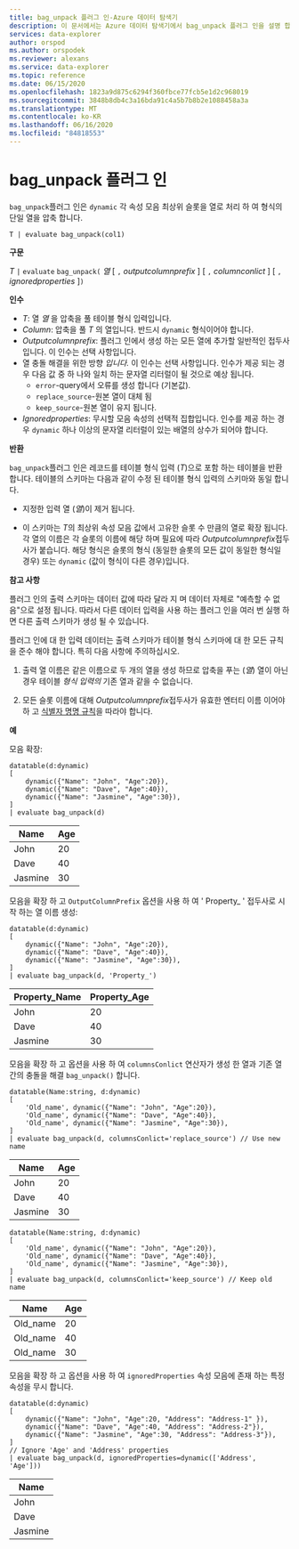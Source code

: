 ```yaml
---
title: bag_unpack 플러그 인-Azure 데이터 탐색기
description: 이 문서에서는 Azure 데이터 탐색기에서 bag_unpack 플러그 인을 설명 합니다.
services: data-explorer
author: orspod
ms.author: orspodek
ms.reviewer: alexans
ms.service: data-explorer
ms.topic: reference
ms.date: 06/15/2020
ms.openlocfilehash: 1823a9d875c6294f360fbce77fcb5e1d2c968019
ms.sourcegitcommit: 3848b8db4c3a16bda91c4a5b7b8b2e1088458a3a
ms.translationtype: MT
ms.contentlocale: ko-KR
ms.lasthandoff: 06/16/2020
ms.locfileid: "84818553"
---
```

# <a name="bag_unpack-plugin"></a>bag_unpack 플러그 인

`bag_unpack`플러그 인은 `dynamic` 각 속성 모음 최상위 슬롯을 열로 처리 하 여 형식의 단일 열을 압축 합니다.

    T | evaluate bag_unpack(col1)

**구문**

*T* `|` `evaluate` `bag_unpack(` *열* [ `,` *outputcolumnprefix* ] [ `,` *columnconlict* ] [ `,` *ignoredproperties* ]`)`

**인수**

* *T*: 열 *열* 을 압축을 풀 테이블 형식 입력입니다.
* *Column*: 압축을 풀 *T* 의 열입니다. 반드시 `dynamic` 형식이어야 합니다.
* *Outputcolumnprefix*: 플러그 인에서 생성 하는 모든 열에 추가할 일반적인 접두사입니다. 이 인수는 선택 사항입니다.
* 열 충돌 해결을 위한 방향 *입니다.* 이 인수는 선택 사항입니다. 인수가 제공 되는 경우 다음 값 중 하 나와 일치 하는 문자열 리터럴이 될 것으로 예상 됩니다.
    - `error`-query에서 오류를 생성 합니다 (기본값).
    - `replace_source`-원본 열이 대체 됨
    - `keep_source`-원본 열이 유지 됩니다.
* *Ignoredproperties*: 무시할 모음 속성의 선택적 집합입니다. 인수를 제공 하는 경우 `dynamic` 하나 이상의 문자열 리터럴이 있는 배열의 상수가 되어야 합니다.

**반환**

`bag_unpack`플러그 인은 레코드를 테이블 형식 입력 (*T*)으로 포함 하는 테이블을 반환 합니다. 테이블의 스키마는 다음과 같이 수정 된 테이블 형식 입력의 스키마와 동일 합니다.

* 지정한 입력 열 (*열*)이 제거 됩니다.

* 이 스키마는 *T*의 최상위 속성 모음 값에서 고유한 슬롯 수 만큼의 열로 확장 됩니다. 각 열의 이름은 각 슬롯의 이름에 해당 하며 필요에 따라 *Outputcolumnprefix*접두사가 붙습니다. 해당 형식은 슬롯의 형식 (동일한 슬롯의 모든 값이 동일한 형식일 경우) 또는 `dynamic` (값이 형식이 다른 경우)입니다.

**참고 사항**

플러그 인의 출력 스키마는 데이터 값에 따라 달라 지 며 데이터 자체로 "예측할 수 없음"으로 설정 됩니다. 따라서 다른 데이터 입력을 사용 하는 플러그 인을 여러 번 실행 하면 다른 출력 스키마가 생성 될 수 있습니다.

플러그 인에 대 한 입력 데이터는 출력 스키마가 테이블 형식 스키마에 대 한 모든 규칙을 준수 해야 합니다. 특히 다음 사항에 주의하십시오.

1. 출력 열 이름은 같은 이름으로 두 개의 열을 생성 하므로 압축을 푸는 (*열*) 열이 아닌 경우 테이블 *형식 입력의* 기존 열과 같을 수 없습니다.

2. 모든 슬롯 이름에 대해 *Outputcolumnprefix*접두사가 유효한 엔터티 이름 이어야 하 고 [식별자 명명 규칙](./schema-entities/entity-names.md#identifier-naming-rules)을 따라야 합니다.

**예**

모음 확장:

<!-- csl: https://help.kusto.windows.net/Samples -->
```kusto
datatable(d:dynamic)
[
    dynamic({"Name": "John", "Age":20}),
    dynamic({"Name": "Dave", "Age":40}),
    dynamic({"Name": "Jasmine", "Age":30}),
]
| evaluate bag_unpack(d)
```

|Name  |Age|
|------|---|
|John  |20 |
|Dave  |40 |
|Jasmine|30 |

모음을 확장 하 고 `OutputColumnPrefix` 옵션을 사용 하 여 ' Property_ ' 접두사로 시작 하는 열 이름 생성:

<!-- csl: https://help.kusto.windows.net/Samples -->
```kusto
datatable(d:dynamic)
[
    dynamic({"Name": "John", "Age":20}),
    dynamic({"Name": "Dave", "Age":40}),
    dynamic({"Name": "Jasmine", "Age":30}),
]
| evaluate bag_unpack(d, 'Property_')
```

|Property_Name|Property_Age|
|---|---|
|John|20|
|Dave|40|
|Jasmine|30|

모음을 확장 하 고 옵션을 사용 하 여 `columnsConlict` 연산자가 생성 한 열과 기존 열 간의 충돌을 해결 `bag_unpack()` 합니다.

<!-- csl: https://help.kusto.windows.net/Samples -->
```kusto
datatable(Name:string, d:dynamic)
[
    'Old_name', dynamic({"Name": "John", "Age":20}),
    'Old_name', dynamic({"Name": "Dave", "Age":40}),
    'Old_name', dynamic({"Name": "Jasmine", "Age":30}),
]
| evaluate bag_unpack(d, columnsConlict='replace_source') // Use new name
```

|Name|Age|
|---|---|
|John|20|
|Dave|40|
|Jasmine|30|

<!-- csl: https://help.kusto.windows.net/Samples -->
```kusto
datatable(Name:string, d:dynamic)
[
    'Old_name', dynamic({"Name": "John", "Age":20}),
    'Old_name', dynamic({"Name": "Dave", "Age":40}),
    'Old_name', dynamic({"Name": "Jasmine", "Age":30}),
]
| evaluate bag_unpack(d, columnsConlict='keep_source') // Keep old name
```

|Name|Age|
|---|---|
|Old_name|20|
|Old_name|40|
|Old_name|30|

모음을 확장 하 고 옵션을 사용 하 여 `ignoredProperties` 속성 모음에 존재 하는 특정 속성을 무시 합니다.

<!-- csl: https://help.kusto.windows.net/Samples -->
```kusto
datatable(d:dynamic)
[
    dynamic({"Name": "John", "Age":20, "Address": "Address-1" }),
    dynamic({"Name": "Dave", "Age":40, "Address": "Address-2"}),
    dynamic({"Name": "Jasmine", "Age":30, "Address": "Address-3"}),
]
// Ignore 'Age' and 'Address' properties
| evaluate bag_unpack(d, ignoredProperties=dynamic(['Address', 'Age']))
```

|Name|
|---|
|John|
|Dave|
|Jasmine|
